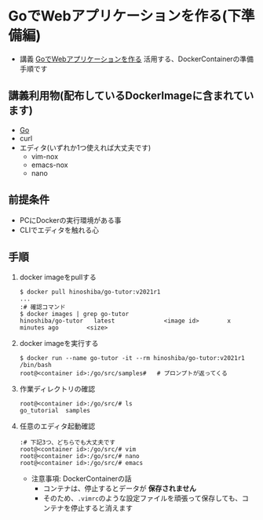 GoでWebアプリケーションを作る(下準備編)
===

* 講義 [GoでWebアプリケーションを作る](../../) 活用する、DockerContainerの準備手順です

## 講義利用物(配布しているDockerImageに含まれています)
* [Go](https://golang.org/)
* curl
* エディタ(いずれか1つ使えれば大丈夫です)
	* vim-nox
	* emacs-nox
	* nano

## 前提条件
* PCにDockerの実行環境がある事
* CLIでエディタを触れる心

## 手順
1. docker imageをpullする
	```shell
	$ docker pull hinoshiba/go-tutor:v2021r1
	...
	:# 確認コマンド
	$ docker images | grep go-tutor
	hinoshiba/go-tutor   latest              <image id>        x minutes ago        <size>
	```
2. docker imageを実行する
	```shell
	$ docker run --name go-tutor -it --rm hinoshiba/go-tutor:v2021r1 /bin/bash
	root@<container id>:/go/src/samples#   # プロンプトが返ってくる
	```
3. 作業ディレクトリの確認
	```shell
	root@<container id>:/go/src/# ls
	go_tutorial  samples
	```
4. 任意のエディタ起動確認
	```shell
	:# 下記3つ、どちらでも大丈夫です
	root@<container id>:/go/src/# vim
	root@<container id>:/go/src/# nano
	root@<container id>:/go/src/# emacs
	```
	* 注意事項: DockerContainerの話
		* コンテナは、停止するとデータが **保存されません**
		* そのため、`.vimrc`のような設定ファイルを頑張って保存しても、コンテナを停止すると消えます

